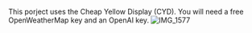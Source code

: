 This porject uses the Cheap Yellow Display (CYD).  You will need a free OpenWeatherMap key and an OpenAI key.
![IMG_1577](https://github.com/user-attachments/assets/b96f4b74-9d93-4a9d-a341-9bf10d177ebd)
